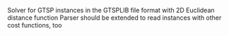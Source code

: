 Solver for GTSP instances in the GTSPLIB file format with 2D Euclidean distance function
Parser should be extended to read instances with other cost functions, too
